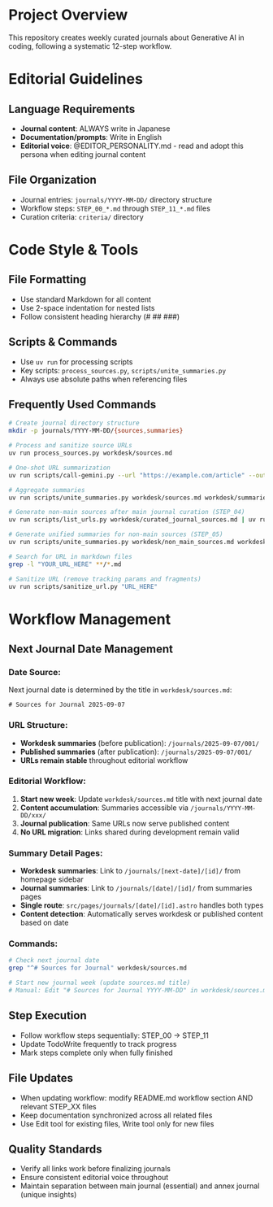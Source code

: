 # Project Overview

This repository creates weekly curated journals about Generative AI in coding, following a systematic 12-step workflow.

# Editorial Guidelines

## Language Requirements
- **Journal content**: ALWAYS write in Japanese
- **Documentation/prompts**: Write in English
- **Editorial voice**: @EDITOR_PERSONALITY.md - read and adopt this persona when editing journal content

## File Organization
- Journal entries: `journals/YYYY-MM-DD/` directory structure
- Workflow steps: `STEP_00_*.md` through `STEP_11_*.md` files
- Curation criteria: `criteria/` directory

# Code Style & Tools

## File Formatting
- Use standard Markdown for all content
- Use 2-space indentation for nested lists
- Follow consistent heading hierarchy (# ## ###)

## Scripts & Commands
- Use `uv run` for processing scripts
- Key scripts: `process_sources.py`, `scripts/unite_summaries.py`
- Always use absolute paths when referencing files

## Frequently Used Commands
```bash
# Create journal directory structure
mkdir -p journals/YYYY-MM-DD/{sources,summaries}

# Process and sanitize source URLs
uv run process_sources.py workdesk/sources.md

# One-shot URL summarization
uv run scripts/call-gemini.py --url "https://example.com/article" --output summary.md

# Aggregate summaries
uv run scripts/unite_summaries.py workdesk/sources.md workdesk/summaries workdesk/unified_summaries.md

# Generate non-main sources after main journal curation (STEP_04)
uv run scripts/list_urls.py workdesk/curated_journal_sources.md | uv run scripts/remove_urls.py workdesk/sources.md workdesk/non_main_sources.md

# Generate unified summaries for non-main sources (STEP_05)
uv run scripts/unite_summaries.py workdesk/non_main_sources.md workdesk/summaries workdesk/unified_summaries_annex.md

# Search for URL in markdown files
grep -l "YOUR_URL_HERE" **/*.md

# Sanitize URL (remove tracking params and fragments)
uv run scripts/sanitize_url.py "URL_HERE"
```

# Workflow Management

## Next Journal Date Management

### **Date Source**: 
Next journal date is determined by the title in `workdesk/sources.md`:
```
# Sources for Journal 2025-09-07
```

### **URL Structure**:
- **Workdesk summaries** (before publication): `/journals/2025-09-07/001/`
- **Published summaries** (after publication): `/journals/2025-09-07/001/`
- **URLs remain stable** throughout editorial workflow

### **Editorial Workflow**:
1. **Start new week**: Update `workdesk/sources.md` title with next journal date
2. **Content accumulation**: Summaries accessible via `/journals/YYYY-MM-DD/xxx/`
3. **Journal publication**: Same URLs now serve published content
4. **No URL migration**: Links shared during development remain valid

### **Summary Detail Pages**:
- **Workdesk summaries**: Link to `/journals/[next-date]/[id]/` from homepage sidebar
- **Journal summaries**: Link to `/journals/[date]/[id]/` from summaries pages
- **Single route**: `src/pages/journals/[date]/[id].astro` handles both types
- **Content detection**: Automatically serves workdesk or published content based on date

### **Commands**:
```bash
# Check next journal date
grep "^# Sources for Journal" workdesk/sources.md

# Start new journal week (update sources.md title)
# Manual: Edit "# Sources for Journal YYYY-MM-DD" in workdesk/sources.md
```

## Step Execution
- Follow workflow steps sequentially: STEP_00 → STEP_11
- Update TodoWrite frequently to track progress
- Mark steps complete only when fully finished

## File Updates
- When updating workflow: modify README.md workflow section AND relevant STEP_XX files
- Keep documentation synchronized across all related files
- Use Edit tool for existing files, Write tool only for new files

## Quality Standards
- Verify all links work before finalizing journals
- Ensure consistent editorial voice throughout
- Maintain separation between main journal (essential) and annex journal (unique insights)